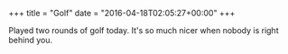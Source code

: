 +++
title = "Golf"
date = "2016-04-18T02:05:27+00:00"
+++

Played two rounds of golf today. It's so much nicer when nobody is right behind you.
			